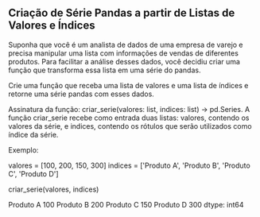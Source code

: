 ## Criação de Série Pandas a partir de Listas de Valores e Índices
Suponha que você é um analista de dados de uma empresa de varejo e precisa manipular uma lista com informações de vendas de diferentes produtos. Para facilitar a análise desses dados, você decidiu criar uma função que transforma essa lista em uma série do pandas.

Crie uma função que receba uma lista de valores e uma lista de índices e retorne uma série pandas com esses dados.

Assinatura da função: criar_serie(valores: list, indices: list) -> pd.Series. A função criar_serie recebe como entrada duas listas: valores, contendo os valores da série, e indices, contendo os rótulos que serão utilizados como índice da série.

Exemplo:

valores = [100, 200, 150, 300]
indices = ['Produto A', 'Produto B', 'Produto C', 'Produto D']

criar_serie(valores, indices)

>>> 
Produto A    100
Produto B    200
Produto C    150
Produto D    300
dtype: int64